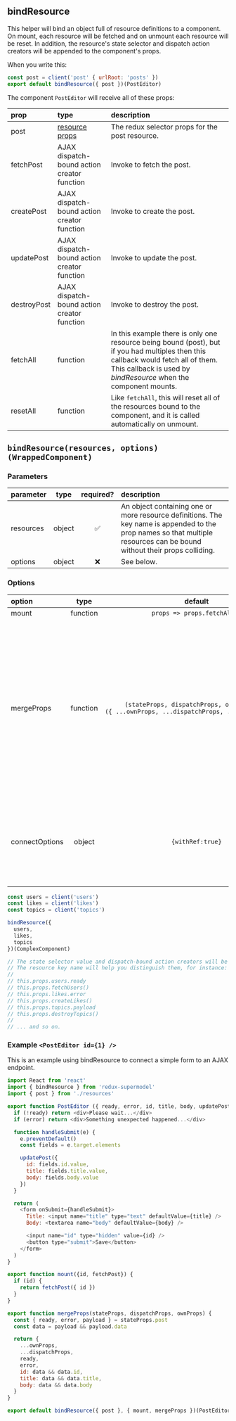 ## bindResource

This helper will bind an object full of resource definitions to a component. On mount, each resource will be fetched and on unmount each resource will be reset. In addition, the resource's state selector and dispatch action creators will be appended to the component's props.

When you write this:

```js
const post = client('post' { urlRoot: 'posts' })
export default bindResource({ post })(PostEditor)
```

The component `PostEditor` will receive all of these props:

|prop|type|description|
|:---|:---|:---|
|post|[resource props](https://github.com/MrLeebo/redux-supermodel/blob/master/docs/resources.md#properties-of-a-resource)|The redux selector props for the post resource.|
|fetchPost|AJAX dispatch-bound action creator function|Invoke to fetch the post.|
|createPost|AJAX dispatch-bound action creator function|Invoke to create the post.|
|updatePost|AJAX dispatch-bound action creator function|Invoke to update the post.|
|destroyPost|AJAX dispatch-bound action creator function|Invoke to destroy the post.|
|fetchAll|function|In this example there is only one resource being bound (post), but if you had multiples then this callback would fetch all of them. This callback is used by *bindResource* when the component mounts.|
|resetAll|function|Like `fetchAll`, this will reset all of the resources bound to the component, and it is called automatically on unmount.|

## `bindResource(resources, options)(WrappedComponent)`

### Parameters

|parameter|type|required?|description|
|:---|:---:|:---:|:---|
|resources|object|:white_check_mark:|An object containing one or more resource definitions. The key name is appended to the prop names so that multiple resources can be bound without their props colliding.|
|options|object|:x:|See below.|

### Options

|option|type|default|description|
|:---|:---:|:---:|:---|
|mount|function|<code>props&nbsp;=>&nbsp;props.fetchAll()</code>||
|mergeProps|function|<code>(stateProps,&nbsp;dispatchProps,&nbsp;ownProps)&nbsp;=> ({&nbsp;...ownProps,&nbsp;...dispatchProps,&nbsp;...stateProps&nbsp;}))</code>|Function where you can cherry pick props to pass to your component, calculate new computed props based on your resource state, and map/reduce your data to be ready for consumption by your Component.|
|connectOptions|object|`{withRef:true}`|Passed as the 4th parameter to the `connect()` function. See the [docs](https://github.com/reactjs/react-redux/blob/master/docs/api.md#connectmapstatetoprops-mapdispatchtoprops-mergeprops-options) for more information.|

```js
const users = client('users')
const likes = client('likes')
const topics = client('topics')

bindResource({
  users,
  likes,
  topics
})(ComplexComponent)

// The state selector value and dispatch-bound action creators will be added to the component for each resource
// The resource key name will help you distinguish them, for instance:
//
// this.props.users.ready
// this.props.fetchUsers()
// this.props.likes.error
// this.props.createLikes()
// this.props.topics.payload
// this.props.destroyTopics()
//
// ... and so on.
```

### Example `<PostEditor id={1} />`

This is an example using bindResource to connect a simple form to an AJAX endpoint.

```js
import React from 'react'
import { bindResource } from 'redux-supermodel'
import { post } from './resources'

export function PostEditor ({ ready, error, id, title, body, updatePost }) {
  if (!ready) return <div>Please wait...</div>
  if (error) return <div>Something unexpected happened...</div>

  function handleSubmit(e) {
    e.preventDefault()
    const fields = e.target.elements

    updatePost({ 
      id: fields.id.value, 
      title: fields.title.value, 
      body: fields.body.value 
    })
  }

  return (
    <form onSubmit={handleSubmit}>
      Title: <input name="title" type="text" defaultValue={title} />
      Body: <textarea name="body" defaultValue={body} />

      <input name="id" type="hidden" value={id} />
      <button type="submit">Save</button>
    </form>
  )
}

export function mount({id, fetchPost}) {
  if (id) {
    return fetchPost({ id })
  }
}

export function mergeProps(stateProps, dispatchProps, ownProps) {
  const { ready, error, payload } = stateProps.post
  const data = payload && payload.data

  return { 
    ...ownProps, 
    ...dispatchProps,
    ready,
    error,
    id: data && data.id,
    title: data && data.title,
    body: data && data.body
  }
}

export default bindResource({ post }, { mount, mergeProps })(PostEditor)
```
